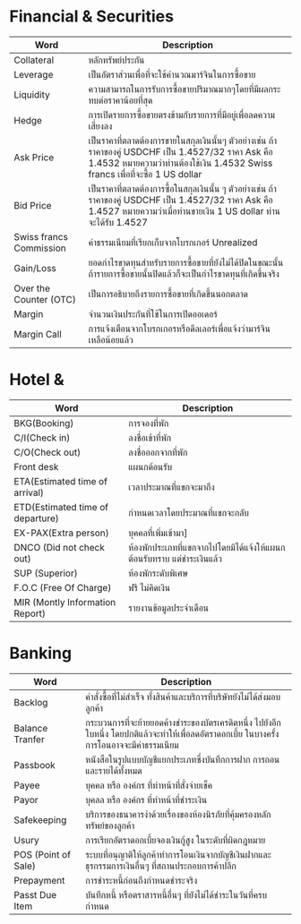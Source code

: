 # Financial & Securities 

| Word      | Description |
| ----------- | ----------- |
| Collateral  |หลักทรัพย์ประกัน|
| Leverage   | เป็นอัตราส่วนเพื่อที่จะใช้คำนวณมาร์จินในการซื้อขาย      |
| Liquidity |ความสามารถในการรับการซื้อขายปริมาณมากๆโดยที่มีผลกระทบต่อราคาน้อยที่สุด|
| Hedge  | การเปิดรายการซื้อขายตรงข้ามกับรายการที่มีอยู่เพื่อลดความเสี่ยงลง      |
| Ask Price |เป็นราคาที่ตลาดต้องการขายในสกุลเงินนั้นๆ ตัวอย่างเช่น ถ้าราคาของคู่ USDCHF เป็น 1.4527/32 ราคา Ask คือ 1.4532 หมายความว่าท่านต้องใช้เงิน 1.4532 Swiss francs เพื่อที่จะซื้อ 1 US dollar|
| Bid Price  | เป็นราคาที่ตลาดต้องการซื้อในสกุลเงินนั้น ๆ ตัวอย่างเช่น ถ้าราคาของคู่ USDCHF เป็น 1.4527/32 ราคา Ask คือ 1.4527 หมายความว่าเมื่อท่านขายเงิน 1 US dollar ท่านจะได้รับ 1.4527     |
| Swiss francs Commission  |ค่าธรรมเนียมที่เรียกเก็บจากโบรกเกอร์ Unrealized|
|  Gain/Loss  | ยอดกำไรขาดทุนสำหรับรายการซื้อขายที่ยังไม่ได้ปิดในขณะนั้น ถ้ารายการซื้อขายนั้นปิดแล้วก็จะเป็นกำไรขาดทุนที่เกิดขึ้นจริง    |
| Over the Counter (OTC)  |เป็นการอธิบายถึงรายการซื้อขายที่เกิดขึ้นนอกตลาด|
| Margin   |  จำนวนเงินประกันที่ใช้ในการเปิดออเดอร์     |
|  Margin Call   | การแจ้งเตือนจากโบรกเกอรหรือดีลเลอร์เพื่อแจ้งว่ามาร์จินเหลือน้อยแล้ว    |

# Hotel & 
| Word      | Description |
| ----------- | ----------- |
| BKG(Booking) |การจองที่พัก|
| C/I(Check in)  | ลงชื่อเข้าที่พัก    |
| C/O(Check out) |ลงชื่อออกจากที่พัก|
| Front desk | แผนกต้อนรับ   |
| ETA(Estimated time of arrival)|เวลาประมาณที่แขกจะมาถึง|
| ETD(Estimated time of departure) | กำหนดเวลาโดยประมาณที่แขกจะกลับ |
| EX-PAX(Extra person) |บุคคลที่เพิ่มเข้ามา]|
|  DNCO (Did not check out)  |ห้องพักประเภทที่แขกจากไปโดยมิได้แจ้งให้แผนกต้อนรับทราบ แต่ชำระเงินแล้ว |
| SUP (Superior)  | ห้องพักระดับพิเศษ|
| F.O.C (Free Of Charge)   |  ฟรี ไม่คิดเงิน   |
| MIR (Montly Information Report)  |รายงานข้อมูลประจำเดือน  |

# Banking
| Word      | Description |
| ----------- | ----------- |
| Backlog | คำสั่งซื้อที่ไม่สำเร็จ ทั้งสินค้าและบริการที่บริษัทยังไม่ได้ส่งมอบลูกค้า |
| Balance Tranfer | กระบวนการที่จะย้ายยอดค้างชำระของบัตรเครดิตหนึ่ง ไปยังอีกใบหนึ่ง โดยปกติแล้วจะทำให้เพื่อลดอัตราดอกเบี้ย ในบางครั้งการโอนอาจจะมีค่าธรรมเนียม |
| Passbook | หนังสือในรูปแบบบัญชีแยกประเภทซึ่งบันทึกการฝาก การถอน และรายได้ทั้งหมด|
| Payee | บุคคล หรือ องค์กร ที่ทำหน้าที่สั่งจ่ายเช็ค |
| Payor | บุคลล หรือ องค์กร ที่ทำหน้าที่ชำระเงิน |
| Safekeeping | บริการของธนาคารง่าด้วยเรื่องของห้องนิรภัยที่คุ้มครองหลักทรัพย์ของลูกค้า |
| Usury | การเรียกอัตราดอกเบี้ยจองเงินกู้สูง ในระดับที่ผิดกฎหมาย |
| POS (Point of Sale) | ระบบที่อนุญาติให้ลูกค้าทำการโอนเงินจากบัญชีเงินฝากและธุรกรรมการเงินอื่นๆ ที่สถานประกอบการค้าปลีก |
| Prepayment  | การชำระหนี้ก่อนถึงกำหนดชำระจริง |
| Passt Due Item  | บันทึกหนี้ หรือตราสารหนี้อื่นๆ ที่ยังไม่ได้ชำระในวันที่ครบกำหนด |
